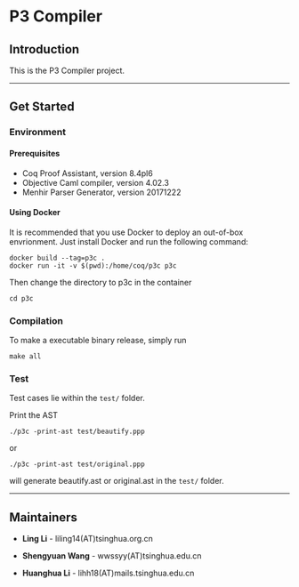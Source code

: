 # P3 Compiler

## Introduction

This is the P3 Compiler project.

---

## Get Started

### Environment

#### Prerequisites

* Coq Proof Assistant, version 8.4pl6
* Objective Caml compiler, version 4.02.3
* Menhir Parser Generator, version 20171222

#### Using Docker

It is recommended that you use Docker to deploy an out-of-box envrionment. Just install Docker and run the following command:

```
docker build --tag=p3c .
docker run -it -v $(pwd):/home/coq/p3c p3c
```

Then change the directory to p3c in the container

```
cd p3c
```

### Compilation

To make a executable binary release, simply run

```
make all
```

### Test

Test cases lie within the `test/` folder.

Print the AST

```
./p3c -print-ast test/beautify.ppp
```
or
```
./p3c -print-ast test/original.ppp
```

will generate beautify.ast or original.ast in the `test/` folder.

---

## Maintainers

* **Ling Li** - liling14(AT)tsinghua.org.cn

* **Shengyuan Wang** - wwssyy(AT)tsinghua.edu.cn

* **Huanghua Li** - lihh18(AT)mails.tsinghua.edu.cn
